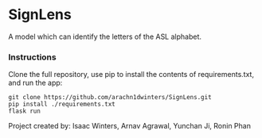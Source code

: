 # SignLens
A model which can identify the letters of the ASL alphabet.

### Instructions
Clone the full repository, use pip to install the contents of requirements.txt, and run the app:
```
git clone https://github.com/arachn1dwinters/SignLens.git
pip install ./requirements.txt
flask run
```

Project created by:
Isaac Winters, Arnav Agrawal, Yunchan Ji, Ronin Phan
